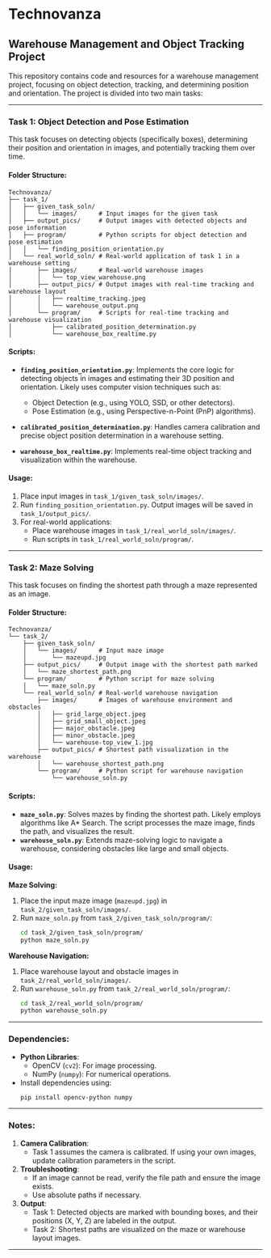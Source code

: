 # Technovanza

## Warehouse Management and Object Tracking Project

This repository contains code and resources for a warehouse management project, focusing on object detection, tracking, and determining position and orientation. The project is divided into two main tasks:

---

### Task 1: Object Detection and Pose Estimation

This task focuses on detecting objects (specifically boxes), determining their position and orientation in images, and potentially tracking them over time.

#### Folder Structure:

```
Technovanza/
├── task_1/
│   ├── given_task_soln/
│   │   └── images/      # Input images for the given task
│   ├── output_pics/     # Output images with detected objects and pose information
│   ├── program/         # Python scripts for object detection and pose estimation
│   │   └── finding_position_orientation.py
│   └── real_world_soln/ # Real-world application of task 1 in a warehouse setting
│       ├── images/      # Real-world warehouse images
│       │   └── top_view_warehouse.png
│       ├── output_pics/ # Output images with real-time tracking and warehouse layout
│       │   ├── realtime_tracking.jpeg
│       │   └── warehouse_output.png
│       └── program/     # Scripts for real-time tracking and warehouse visualization
│           ├── calibrated_position_determination.py
│           └── warehouse_box_realtime.py
```

#### Scripts:

- **`finding_position_orientation.py`**: Implements the core logic for detecting objects in images and estimating their 3D position and orientation. Likely uses computer vision techniques such as:
  - Object Detection (e.g., using YOLO, SSD, or other detectors).
  - Pose Estimation (e.g., using Perspective-n-Point (PnP) algorithms).

- **`calibrated_position_determination.py`**: Handles camera calibration and precise object position determination in a warehouse setting.

- **`warehouse_box_realtime.py`**: Implements real-time object tracking and visualization within the warehouse.

#### Usage:

1. Place input images in `task_1/given_task_soln/images/`.
2. Run `finding_position_orientation.py`. Output images will be saved in `task_1/output_pics/`.
3. For real-world applications:
   - Place warehouse images in `task_1/real_world_soln/images/`.
   - Run scripts in `task_1/real_world_soln/program/`.

---

### Task 2: Maze Solving

This task focuses on finding the shortest path through a maze represented as an image.

#### Folder Structure:

```
Technovanza/
└── task_2/
    ├── given_task_soln/
    │   └── images/      # Input maze image
    │       └── mazeupd.jpg
    ├── output_pics/     # Output image with the shortest path marked
    │   └── maze_shortest_path.png
    └── program/         # Python script for maze solving
    │   └── maze_soln.py
    └── real_world_soln/ # Real-world warehouse navigation
        ├── images/      # Images of warehouse environment and obstacles
        │   ├── grid_large_object.jpeg
        │   ├── grid_small_object.jpeg
        │   ├── major_obstacle.jpeg
        │   ├── minor_obstacle.jpeg
        │   └── warehouse-top_view_1.jpg
        ├── output_pics/ # Shortest path visualization in the warehouse
        │   └── warehouse_shortest_path.png
        └── program/     # Python script for warehouse navigation
            └── warehouse_soln.py
```

#### Scripts:

- **`maze_soln.py`**: Solves mazes by finding the shortest path. Likely employs algorithms like A* Search. The script processes the maze image, finds the path, and visualizes the result.
- **`warehouse_soln.py`**: Extends maze-solving logic to navigate a warehouse, considering obstacles like large and small objects.

#### Usage:

**Maze Solving:**

1. Place the input maze image (`mazeupd.jpg`) in `task_2/given_task_soln/images/`.
2. Run `maze_soln.py` from `task_2/given_task_soln/program/`:
   ```bash
   cd task_2/given_task_soln/program/
   python maze_soln.py
   ```

**Warehouse Navigation:**

1. Place warehouse layout and obstacle images in `task_2/real_world_soln/images/`.
2. Run `warehouse_soln.py` from `task_2/real_world_soln/program/`:
   ```bash
   cd task_2/real_world_soln/program/
   python warehouse_soln.py
   ```

---

### Dependencies:

- **Python Libraries**:
  - OpenCV (`cv2`): For image processing.
  - NumPy (`numpy`): For numerical operations.
- Install dependencies using:
  ```bash
  pip install opencv-python numpy
  ```

---

### Notes:

1. **Camera Calibration**:
   - Task 1 assumes the camera is calibrated. If using your own images, update calibration parameters in the script.
2. **Troubleshooting**:
   - If an image cannot be read, verify the file path and ensure the image exists.
   - Use absolute paths if necessary.
3. **Output**:
   - Task 1: Detected objects are marked with bounding boxes, and their positions (X, Y, Z) are labeled in the output.
   - Task 2: Shortest paths are visualized on the maze or warehouse layout images.

---


